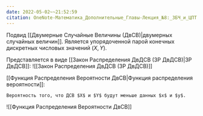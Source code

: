 ```yaml
---
date: 2022-05-02~~21:52:59
citation: OneNote-Математика_Дополнительные_Главы-Лекция_№8:_ЗБЧ_и_ЦПТ
---
```

Подвид [[Двумерные Случайные Величины (ДвСВ)|двумерных случайных величин]].
Является упорядоченной парой конечных дискретных числовых значений $(X,Y)$.

Представляется в виде [[Закон Распределения ДвДСВ (ЗР ДвДСВ)|ЗР ДвДСВ]]:
![[Закон Распределения ДвДСВ (ЗР ДвДСВ)]]

[[Функция Распределения Вероятности ДвСВ|Функция распределения вероятности]]:
```ad-abstract
Вероятность того, что ДСВ $X$ и $Y$ будут меньше данных $x$ и $y$.
```
![[Функция Распределения Вероятности ДвСВ]]
